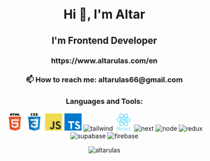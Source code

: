 <h1 align="center">Hi 👋, I'm Altar</h1>
<h2 align="center">I'm Frontend Developer</h2>

<h3 align="center">https://www.altarulas.com/en</h3>

<h3 align="center">📫 How to reach me: altarulas66@gmail.com</h3>

<h3 align="center">Languages and Tools:</h3>

<p align="center">  
  
  <img src="https://raw.githubusercontent.com/devicons/devicon/master/icons/html5/html5-original-wordmark.svg" alt="html5" width="40" height="40"/> 
  <img src="https://raw.githubusercontent.com/devicons/devicon/master/icons/css3/css3-original-wordmark.svg" alt="css3" width="40" height="40"/>
  <img src="https://raw.githubusercontent.com/devicons/devicon/master/icons/javascript/javascript-original.svg" alt="javascript" width="40" height="40"/> 
  <img src="https://raw.githubusercontent.com/devicons/devicon/master/icons/typescript/typescript-original.svg" alt="typescript" width="40" height="40"/>
  <img src="https://www.vectorlogo.zone/logos/tailwindcss/tailwindcss-icon.svg" alt="tailwind" width="40" height="40"/> 
  <img src="https://raw.githubusercontent.com/devicons/devicon/master/icons/react/react-original-wordmark.svg" alt="react" width="40" height="40"/> 
  <img src="https://seeklogo.com/images/N/next-js-icon-logo-EE302D5DBD-seeklogo.com.png" alt="next" width="40" height="40"/> 
  <img src="https://www.vectorlogo.zone/logos/nodejs/nodejs-icon.svg" alt="node" width="40" height="40"/> 
  <img src="https://www.vectorlogo.zone/logos/js_redux/js_redux-icon.svg" alt="redux" width="40" height="40"/> 
  <img src="https://www.vectorlogo.zone/logos/supabase/supabase-icon.svg" alt="supabase" width="40" height="40"/> 
  <img src="https://www.vectorlogo.zone/logos/firebase/firebase-icon.svg" alt="firebase" width="40" height="40"/> 
  
</p>

<p align="center">
  <img align="center" src="https://github-readme-stats.vercel.app/api/top-langs?username=altarulas&show_icons=true&locale=en&layout=compact" alt="altarulas" />
</p>
